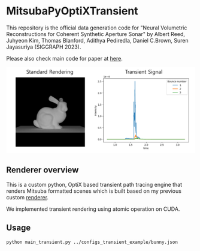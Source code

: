 # MitsubaPyOptiXTransient
This repository is the official data generation code for "Neural Volumetric Reconstructions for Coherent Synthetic Aperture Sonar" by Albert Reed, Juhyeon Kim, Thomas Blanford, Adithya Pediredla, Daniel C.Brown, Suren Jayasuriya (SIGGRAPH 2023).

Please also check main code for paper at [here](https://github.com/awreed/Neural-Volumetric-Reconstruction-for-Coherent-SAS).

![teasure](assets/teaser_v1.0.png)

## Renderer overview

This is a custom python, OptiX based transient path tracing engine that renders Mitsuba formatted scenes which is built based on my previous custom [renderer](https://github.com/juhyeonkim95/MitsubaPyOptiX).

We implemented transient rendering using atomic operation on CUDA.

## Usage

```
python main_transient.py ../configs_transient_example/bunny.json
```
